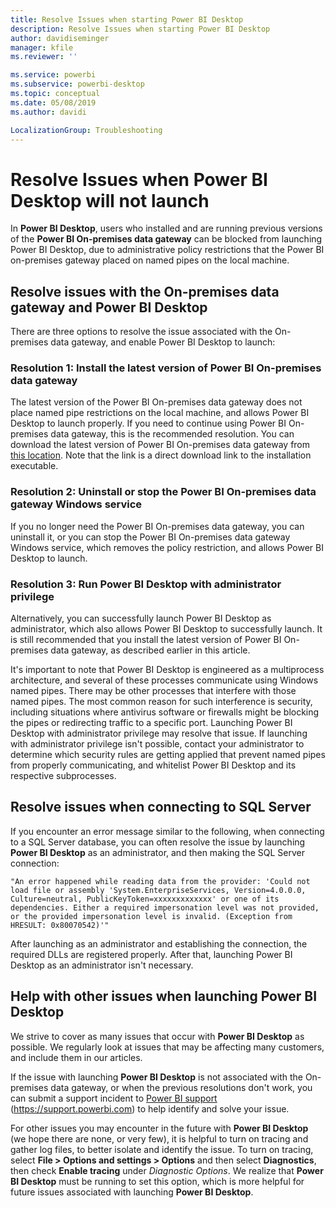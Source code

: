 ```yaml
---
title: Resolve Issues when starting Power BI Desktop
description: Resolve Issues when starting Power BI Desktop
author: davidiseminger
manager: kfile
ms.reviewer: ''

ms.service: powerbi
ms.subservice: powerbi-desktop
ms.topic: conceptual
ms.date: 05/08/2019
ms.author: davidi

LocalizationGroup: Troubleshooting
---
```

# Resolve Issues when Power BI Desktop will not launch
In **Power BI Desktop**, users who installed and are running previous versions of the **Power BI On-premises data gateway** can be blocked from launching Power BI Desktop, due to administrative policy restrictions that the Power BI on-premises gateway placed on named pipes on the local machine. 

## Resolve issues with the On-premises data gateway and Power BI Desktop
There are three options to resolve the issue associated with the On-premises data gateway, and enable Power BI Desktop to launch:

### Resolution 1: Install the latest version of Power BI On-premises data gateway
The latest version of the Power BI On-premises data gateway does not place named pipe restrictions on the local machine, and allows Power BI Desktop to launch properly. If you need to continue using Power BI On-premises data gateway, this is the recommended resolution. You can download the latest version of Power BI On-premises data gateway from [this location](https://go.microsoft.com/fwlink/?LinkId=698863). Note that the link is a direct download link to the installation executable.

### Resolution 2: Uninstall or stop the Power BI On-premises data gateway Windows service
If you no longer need the Power BI On-premises data gateway, you can uninstall it, or you can stop the Power BI On-premises data gateway Windows service, which removes the policy restriction, and allows Power BI Desktop to launch.

### Resolution 3: Run Power BI Desktop with administrator privilege
Alternatively, you can successfully launch Power BI Desktop as administrator, which also allows Power BI Desktop to successfully launch. It is still recommended that you install the latest version of Power BI On-premises data gateway, as described earlier in this article.

It's important to note that Power BI Desktop is engineered as a multiprocess architecture, and several of these processes communicate using Windows named pipes. There may be other processes that interfere with those named pipes. The most common reason for such interference is security, including situations where antivirus software or firewalls might be blocking the pipes or redirecting traffic to a specific port. Launching Power BI Desktop with administrator privilege may resolve that issue. If launching with administrator privilege isn't possible, contact your administrator to determine which security rules are getting applied that prevent named pipes from properly communicating, and whitelist Power BI Desktop and its respective subprocesses.

## Resolve issues when connecting to SQL Server
If you encounter an error message similar to the following, when connecting to a SQL Server database, you can often resolve the issue by launching **Power BI Desktop** as an administrator, and then making the SQL Server connection:

    "An error happened while reading data from the provider: 'Could not load file or assembly 'System.EnterpriseServices, Version=4.0.0.0, Culture=neutral, PublicKeyToken=xxxxxxxxxxxxx' or one of its dependencies. Either a required impersonation level was not provided, or the provided impersonation level is invalid. (Exception from HRESULT: 0x80070542)'"

After launching as an administrator and establishing the connection, the required DLLs are registered properly. After that, launching Power BI Desktop as an administrator isn't necessary.

## Help with other issues when launching Power BI Desktop
We strive to cover as many issues that occur with **Power BI Desktop** as possible. We regularly look at issues that may be affecting many customers, and include them in our articles.

If the issue with launching **Power BI Desktop** is not associated with the On-premises data gateway, or when the previous resolutions don't work, you can submit a support incident to [Power BI support](https://support.powerbi.com) (https://support.powerbi.com) to help identify and solve your issue.

For other issues you may encounter in the future with **Power BI Desktop** (we hope there are none, or very few), it is helpful to turn on tracing and gather log files, to better isolate and identify the issue. To turn on tracing, select **File > Options and settings > Options** and then select **Diagnostics**, then check **Enable tracing** under *Diagnostic Options*. We realize that **Power BI Desktop** must be running to set this option, which is more helpful for future issues associated with launching **Power BI Desktop**.

